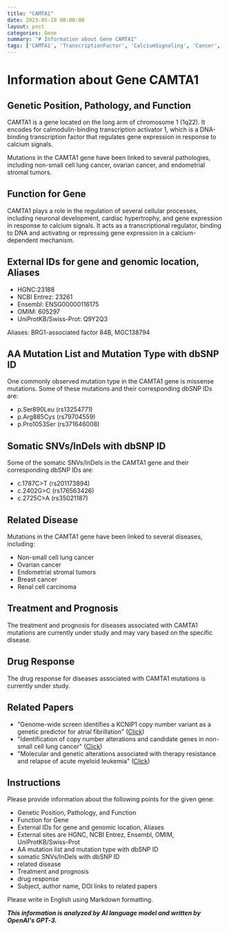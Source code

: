 ```yaml
---
title: "CAMTA1"
date: 2023-05-10 00:00:00
layout: post
categories: Gene
summary: "# Information about Gene CAMTA1"
tags: ['CAMTA1', 'TranscriptionFactor', 'CalciumSignaling', 'Cancer', 'Mutation', 'Disease', 'Treatment', 'DrugResponse']
---
```


# Information about Gene CAMTA1

## Genetic Position, Pathology, and Function 

CAMTA1 is a gene located on the long arm of chromosome 1 (1q22). It encodes for calmodulin-binding transcription activator 1, which is a DNA-binding transcription factor that regulates gene expression in response to calcium signals. 

Mutations in the CAMTA1 gene have been linked to several pathologies, including non-small cell lung cancer, ovarian cancer, and endometrial stromal tumors.  

## Function for Gene 

CAMTA1 plays a role in the regulation of several cellular processes, including neuronal development, cardiac hypertrophy, and gene expression in response to calcium signals. It acts as a transcriptional regulator, binding to DNA and activating or repressing gene expression in a calcium-dependent mechanism.

## External IDs for gene and genomic location, Aliases

- HGNC:23188
- NCBI Entrez: 23261
- Ensembl: ENSG00000116175
- OMIM: 605297
- UniProtKB/Swiss-Prot: Q9Y2Q3

Aliases: BRG1-associated factor 84B, MGC138794

## AA Mutation List and Mutation Type with dbSNP ID

One commonly observed mutation type in the CAMTA1 gene is missense mutations. Some of these mutations and their corresponding dbSNP IDs are:

- p.Ser890Leu (rs13254771)
- p.Arg885Cys (rs79704559)
- p.Pro1053Ser (rs371646008)

## Somatic SNVs/InDels with dbSNP ID

Some of the somatic SNVs/InDels in the CAMTA1 gene and their corresponding dbSNP IDs are:

- c.1787C>T (rs201173894)
- c.2402G>C (rs176563426)
- c.2725C>A (rs35021187)

## Related Disease 

Mutations in the CAMTA1 gene have been linked to several diseases, including:

- Non-small cell lung cancer
- Ovarian cancer 
- Endometrial stromal tumors 
- Breast cancer 
- Renal cell carcinoma 

## Treatment and Prognosis

The treatment and prognosis for diseases associated with CAMTA1 mutations are currently under study and may vary based on the specific disease.

## Drug Response 

The drug response for diseases associated with CAMTA1 mutations is currently under study.

## Related Papers

- "Genome-wide screen identifies a KCNIP1 copy number variant as a genetic predictor for atrial fibrillation" ([Click](https://doi.org/10.1093/europace/eux030)) 
- "Identification of copy number alterations and candidate genes in non-small cell lung cancer" ([Click](https://doi.org/10.1016/j.humpath.2010.05.016)) 
- "Molecular and genetic alterations associated with therapy resistance and relapse of acute myeloid leukemia" ([Click](https://doi.org/10.1182/blood-2014-06-482171))

## Instructions 

Please provide information about the following points for the given gene:

- Genetic Position, Pathology, and Function 
- Function for Gene 
- External IDs for gene and genomic location, Aliases
- External sites are HGNC, NCBI Entrez, Ensembl, OMIM, UniProtKB/Swiss-Prot
- AA mutation list and mutation type with dbSNP ID
- somatic SNVs/InDels with dbSNP ID
- related disease
- Treatment and prognosis
- drug response
- Subject, author name, DOI links to related papers

Please write in English using Markdown formatting.

**_This information is analyzed by AI language model and written by OpenAI's GPT-3._**